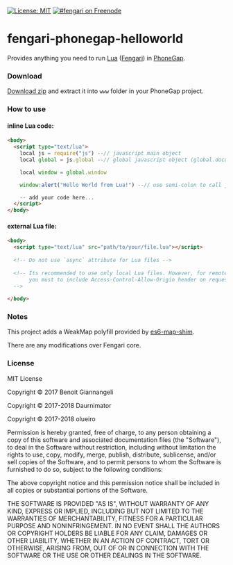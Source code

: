 [![License: MIT](https://img.shields.io/badge/License-MIT-yellow.svg)](https://opensource.org/licenses/MIT)
[![#fengari on Freenode](https://img.shields.io/Freenode/%23fengari.png)](https://webchat.freenode.net/?channels=fengari)


# fengari-phonegap-helloworld

Provides anything you need to run [Lua](https://lua.org) ([Fengari](https://fengari.io)) in [PhoneGap](https://phonegap.com/).

### Download

[Download zip](https://github.com/olueiro/fengari-phonegap-helloworld/archive/master.zip) and extract it into `www` folder in your PhoneGap project.

### How to use

#### inline Lua code:
```html
<body>
  <script type="text/lua">
    local js = require("js") --// javascript main object
    local global = js.global --// global javascript object (global.document, global.window etc)

    local window = global.window

    window:alert("Hello World from Lua!") --// use semi-colon to call javascript methods

    -- add your code here...
  </script>
</body>
```
#### external Lua file:
```html
<body>
  <script type="text/lua" src="path/to/your/file.lua"></script>
  
  <!-- Do not use `async` attribute for Lua files -->
  
  <!-- Its recommended to use only local Lua files. However, for remote Lua files
       you must to include Access-Control-Allow-Origin header on requested resource.
  -->
  
</body>
```

### Notes

This project adds a WeakMap polyfill provided by [es6-map-shim](https://github.com/eriwen/es6-map-shim/blob/master/es6-map-shim.js).

There are any modifications over Fengari core.

### License

MIT License

Copyright © 2017 Benoit Giannangeli

Copyright © 2017-2018 Daurnimator

Copyright © 2017-2018 olueiro

Permission is hereby granted, free of charge, to any person obtaining a copy
of this software and associated documentation files (the "Software"), to deal
in the Software without restriction, including without limitation the rights
to use, copy, modify, merge, publish, distribute, sublicense, and/or sell
copies of the Software, and to permit persons to whom the Software is
furnished to do so, subject to the following conditions:

The above copyright notice and this permission notice shall be included in all
copies or substantial portions of the Software.

THE SOFTWARE IS PROVIDED "AS IS", WITHOUT WARRANTY OF ANY KIND, EXPRESS OR
IMPLIED, INCLUDING BUT NOT LIMITED TO THE WARRANTIES OF MERCHANTABILITY,
FITNESS FOR A PARTICULAR PURPOSE AND NONINFRINGEMENT. IN NO EVENT SHALL THE
AUTHORS OR COPYRIGHT HOLDERS BE LIABLE FOR ANY CLAIM, DAMAGES OR OTHER
LIABILITY, WHETHER IN AN ACTION OF CONTRACT, TORT OR OTHERWISE, ARISING FROM,
OUT OF OR IN CONNECTION WITH THE SOFTWARE OR THE USE OR OTHER DEALINGS IN THE
SOFTWARE.
